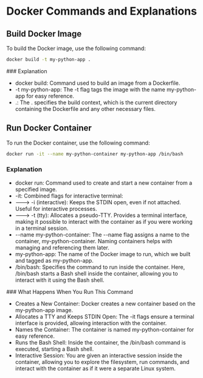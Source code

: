 # Docker Commands and Explanations

## Build Docker Image

To build the Docker image, use the following command:

```sh
docker build -t my-python-app .
```

### Explanation

- docker build: Command used to build an image from a Dockerfile.
- -t my-python-app: The -t flag tags the image with the name my-python-app for easy reference.
- .: The . specifies the build context, which is the current directory containing the Dockerfile and any other necessary files.

## Run Docker Container

To run the Docker container, use the following command:
    
```sh
docker run -it --name my-python-container my-python-app /bin/bash
```
### Explanation

- docker run: Command used to create and start a new container from a specified image.
- -it: Combined flags for interactive terminal:
- --->  -i (interactive): Keeps the STDIN open, even if not attached. Useful for interactive processes.
- ---> -t (tty): Allocates a pseudo-TTY. Provides a terminal interface, making it possible to interact with the container as if you were working in a terminal session.
- --name my-python-container: The --name flag assigns a name to the container, my-python-container. Naming containers helps with managing and referencing them later.
- my-python-app: The name of the Docker image to run, which we built and tagged as my-python-app.
- /bin/bash: Specifies the command to run inside the container. Here, /bin/bash starts a Bash shell inside the container, allowing you to interact with it using the Bash shell.

### What Happens When You Run This Command

- Creates a New Container: Docker creates a new container based on the my-python-app image.
- Allocates a TTY and Keeps STDIN Open: The -it flags ensure a terminal interface is provided, allowing interaction with the container.
- Names the Container: The container is named my-python-container for easy reference.
- Runs the Bash Shell: Inside the container, the /bin/bash command is executed, starting a Bash shell.
- Interactive Session: You are given an interactive session inside the container, allowing you to explore the filesystem, run commands, and interact with the container as if it were a separate Linux system.
